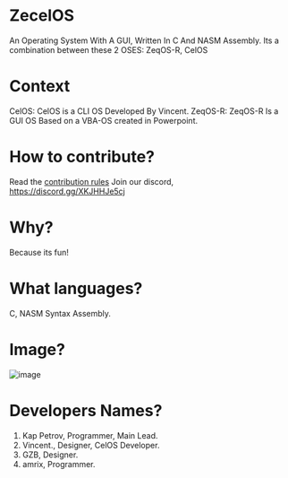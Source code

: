 # ZecelOS
An Operating System With A GUI, Written In C And NASM Assembly.
Its a combination between these 2 OSES:
ZeqOS-R,
CelOS

# Context
CelOS: CelOS is a CLI OS Developed By Vincent.
ZeqOS-R: ZeqOS-R Is a GUI OS Based on a VBA-OS created in Powerpoint.

# How to contribute?
Read the [contribution rules](doc/CONTRIBUTING.md)
Join our discord, https://discord.gg/XKJHHJe5cj

# Why?
Because its fun!

# What languages?
C, NASM Syntax Assembly.

# Image?
![image](https://github.com/KapPetrovTheGuy/ZecelOS/assets/123942802/bb70d662-ff41-4d58-addb-c57ed2cc024e)

# Developers Names?
1. Kap Petrov, Programmer, Main Lead.
2. Vincent., Designer, CelOS Developer.
3. GZB, Designer.
4. amrix, Programmer.
